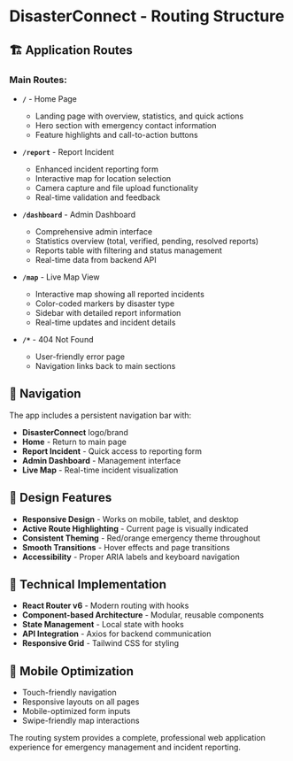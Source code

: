 # DisasterConnect - Routing Structure

## 🏗️ Application Routes

### Main Routes:
- **`/`** - Home Page
  - Landing page with overview, statistics, and quick actions
  - Hero section with emergency contact information
  - Feature highlights and call-to-action buttons

- **`/report`** - Report Incident
  - Enhanced incident reporting form
  - Interactive map for location selection
  - Camera capture and file upload functionality
  - Real-time validation and feedback

- **`/dashboard`** - Admin Dashboard
  - Comprehensive admin interface
  - Statistics overview (total, verified, pending, resolved reports)
  - Reports table with filtering and status management
  - Real-time data from backend API

- **`/map`** - Live Map View
  - Interactive map showing all reported incidents
  - Color-coded markers by disaster type
  - Sidebar with detailed report information
  - Real-time updates and incident details

- **`/*`** - 404 Not Found
  - User-friendly error page
  - Navigation links back to main sections

## 🧭 Navigation

The app includes a persistent navigation bar with:
- **DisasterConnect** logo/brand
- **Home** - Return to main page
- **Report Incident** - Quick access to reporting form
- **Admin Dashboard** - Management interface
- **Live Map** - Real-time incident visualization

## 🎨 Design Features

- **Responsive Design** - Works on mobile, tablet, and desktop
- **Active Route Highlighting** - Current page is visually indicated
- **Consistent Theming** - Red/orange emergency theme throughout
- **Smooth Transitions** - Hover effects and page transitions
- **Accessibility** - Proper ARIA labels and keyboard navigation

## 🔧 Technical Implementation

- **React Router v6** - Modern routing with hooks
- **Component-based Architecture** - Modular, reusable components
- **State Management** - Local state with hooks
- **API Integration** - Axios for backend communication
- **Responsive Grid** - Tailwind CSS for styling

## 📱 Mobile Optimization

- Touch-friendly navigation
- Responsive layouts on all pages
- Mobile-optimized form inputs
- Swipe-friendly map interactions

The routing system provides a complete, professional web application experience for emergency management and incident reporting.